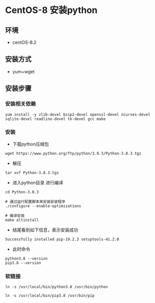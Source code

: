 # CentOS-8 安装python

## 环境

+ centOS-8.2

## 安装方式

+ yum+wget

## 安装步骤

### 安装相关依赖

```shell
yum install -y zlib-devel bzip2-devel openssl-devel ncurses-devel sqlite-devel readline-devel tk-devel gcc make
```

### 安装

+  下载python压缩包

```shell
wget https://www.python.org/ftp/python/3.8.3/Python-3.8.3.tgz
```

+ 解压

```shell
tar xvf Python-3.8.3.tgz
```

+ 进入python目录 进行编译

```shell
cd Python-3.8.3

# 通过运行配置脚本来安装安装程序
./configure --enable-optimizations

# 编译安装
make altinstall
```

+ 结尾看到如下信息，表示安装成功

```
Successfully installed pip-19.2.3 setuptools-41.2.0
```

+ 此时命令

```shell
python3.8 --version
pip3.8 --version
```

### 软链接

```shell
ln -s /usr/local/bin/python3.8 /usr/bin/python

ln -s /usr/local/bin/pip3.8 /usr/bin/pip
```


